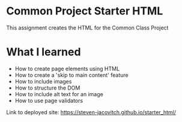 # Common Project Starter HTML
This assignment creates the HTML for the Common Class Project

# What I learned 
* How to create page elements using HTML
* How to create a 'skip to main content' feature
* How to include images
* How to structure the DOM
* How to include alt text for an image
* How to use page validators

Link to deployed site: https://steven-jacovitch.github.io/starter_html/
